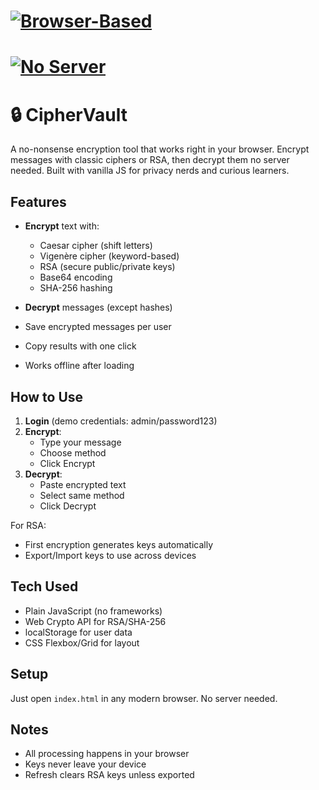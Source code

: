 # [![Browser-Based](https://img.shields.io/badge/Runs%20In-Browser-blue)](https://developer.mozilla.org/en-US/docs/Web/API/Web_Crypto_API) 
# [![No Server](https://img.shields.io/badge/No%20Server%20Needed-success)](https://en.wikipedia.org/wiki/Client-side_encryption)

# 🔒 CipherVault
A no-nonsense encryption tool that works right in your browser. Encrypt messages with classic ciphers or RSA, then decrypt them no server needed. Built with vanilla JS for privacy nerds and curious learners.

## Features

- **Encrypt** text with:
  - Caesar cipher (shift letters)
  - Vigenère cipher (keyword-based)
  - RSA (secure public/private keys)
  - Base64 encoding
  - SHA-256 hashing

- **Decrypt** messages (except hashes)
- Save encrypted messages per user
- Copy results with one click
- Works offline after loading

## How to Use

1. **Login** (demo credentials: admin/password123)
2. **Encrypt**:
   - Type your message
   - Choose method
   - Click Encrypt
3. **Decrypt**:
   - Paste encrypted text
   - Select same method
   - Click Decrypt

For RSA:
- First encryption generates keys automatically
- Export/Import keys to use across devices

## Tech Used

- Plain JavaScript (no frameworks)
- Web Crypto API for RSA/SHA-256
- localStorage for user data
- CSS Flexbox/Grid for layout

## Setup

Just open `index.html` in any modern browser. No server needed.

## Notes

- All processing happens in your browser
- Keys never leave your device
- Refresh clears RSA keys unless exported

